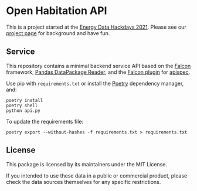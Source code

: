 # Open Habitation API

This is a project started at the [Energy Data Hackdays 2021](https://energydatahackdays.ch/). Please see our [project page](https://hack.opendata.ch/project/779) for background and have fun.

## Service

This repository contains a minimal backend service API based on the [Falcon](http://falconframework.org/) framework, [Pandas DataPackage Reader](https://github.com/rgieseke/pandas-datapackage-reader), and the [Falcon plugin](https://github.com/alysivji/falcon-apispec) for [apispec](https://apispec.readthedocs.io/en/latest/index.html).

Use pip with `requirements.txt` or install the [Poetry](https://python-poetry.org/) dependency manager, and:

```
poetry install
poetry shell
python api.py
```

To update the requirements file:

```
poetry export --without-hashes -f requirements.txt > requirements.txt
```



## License

This package is licensed by its maintainers under the MIT License.

If you intended to use these data in a public or commercial product, please
check the data sources themselves for any specific restrictions.
